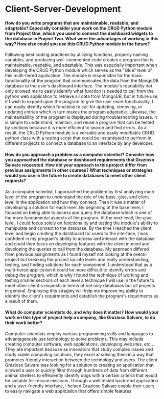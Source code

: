 # Client-Server-Development #
#### How do you write programs that are maintainable, readable, and adaptable? Especially consider your work on the CRUD Python module from Project One, which you used to connect the dashboard widgets to the database in Project Two. What were the advantages of working in this way? How else could you use this CRUD Python module in the future? ####
Following best coding practices by utilizing functions, properly naming variables, and producing well-commented code creates a program that is maintainable, readable, and adaptable. This was especially important when developing the CRUD Python module which serves as the "Glue" level of this multi-tiered application. The module is responsible for the basic functionality of the program that communicates the data from the MongoDB database to the user's dashboard interface. The module's readability not only allowed me to easily identify what function is needed to call from the python web application to retrieve all data from MongoDB, but in future use, if I wish to expand upon the program to give the user more functionality, I can easily identify which functions to call for updating, removing, or updating entries which in turn makes the program adaptable. Likewise, the maintainability of the program is displayed during troubleshooting issues. It is simple to understand, maintain, and reuse a program that can be tested by sections because it is more efficient to search and find errors. As a result, the CRUD Python module is a versatile and easily modifiable CRUD python class with a testing script that could be instantiated to perform in different projects to connect a database to an interface by any developer.
#### How do you approach a problem as a computer scientist? Consider how you approached the database or dashboard requirements that Grazioso Salvare requested. How did your approach to this project differ from previous assignments in other courses? What techniques or strategies would you use in the future to create databases to meet other client requests? ####
As a computer scientist, I approached the problem by first analyzing each level of the program to understand the role of the base, glue, and client level in the application and how they connect. Then it was a matter of developing a solution for each level. By beginning at the base level, I focused on being able to access and query the database which is one of the more fundamental aspects of the program. At the next level, the glue level, I could focus solely on functionality and testing the module's ability to manipulate and connect to the database. By the time I reached the client level and begin creating the dashboard for users to the interface, I was confident in my program's ability to access and interact with the database and could then focus on developing features with the client in mind and developing the queries to call from the database. My approach differed from previous assignments as I found myself not looking at the overall project but breaking the project up into levels and really understanding, testing, and finding solutions for each component. I understood that as a multi-tiered application it could be more difficult to identify errors and debug the program, which is why I found the technique of working and testing smaller sections of each level a technique I will use in the future to meet other client's requests in terms of not only databases but all projects in general. Employing this stragtey will help me improve my ability to identify the client's requirments and establish the program's requirments as a result of them.
#### What do computer scientists do, and why does it matter? How would your work on this type of project help a company, like Grazioso Salvare, to do their work better? ####
Computer scientists employ various programming skills and languages to advantageously use technology to solve problems. This may include creating computer software, web applications, developing websites, etc... They are important because as innovators that study complex issues and study viable computing solutions, they excel at solving them in a way that promotes friendly interaction between the technology and users. The client Grazioso Salvare was looking for a solution to creating an application that allowed a user to quickly filter through hundreds of data from different animal shelters to effeciently identify dogs with a certain criteria that would be siotable for rescue missions. Through a well tested back-end application and a user-friendly interface, I helped Grazioso Salvare enable their users to easily navigate a web application that offers simple features 
